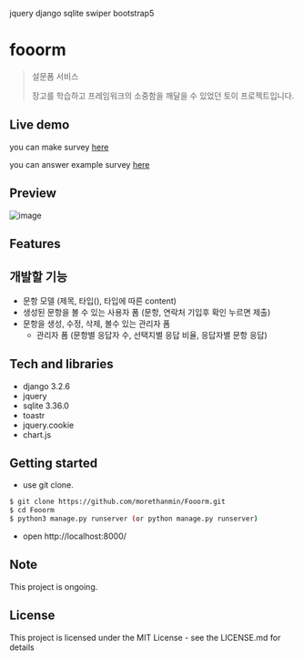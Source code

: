 jquery django sqlite swiper bootstrap5

# fooorm

> 설문폼 서비스
>
> 장고를 학습하고 프레임워크의 소중함을 깨달을 수 있었던 토이 프로젝트입니다.

## Live demo

you can make survey [here](http://34.64.78.27:7000/)

you can answer example survey [here](http://34.64.78.27:7000/forms/p6rRECBjzrrReNJ4XSdF)

## Preview

![image](https://user-images.githubusercontent.com/72514247/128608326-8d6143c5-4e53-4dd0-b195-a6e1cd2daac1.png)

## Features

## 개발할 기능

- 문항 모델 (제목, 타입(), 타입에 따른 content)
- 생성된 문항을 볼 수 있는 사용자 폼 (문항, 연락처 기입후 확인 누르면 제출)
- 문항을 생성, 수정, 삭제, 볼수 있는 관리자 폼
  - 관리자 폼 (문항별 응답자 수, 선택지별 응답 비율, 응답자별 문항 응답)

## Tech and libraries

- django 3.2.6
- jquery
- sqlite 3.36.0
- toastr
- jquery.cookie
- chart.js

## Getting started

- use git clone.

```bash
$ git clone https://github.com/morethanmin/Fooorm.git
$ cd Fooorm
$ python3 manage.py runserver (or python manage.py runserver)
```

- open http://localhost:8000/

## Note

This project is ongoing.

## License

This project is licensed under the MIT License - see the LICENSE.md for details

